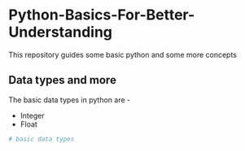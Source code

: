 # Python-Basics-For-Better-Understanding
This repository guides some basic python and some more concepts

## Data types and more
The basic data types in python are - 
- Integer
- Float



```python
# basic data types

```
